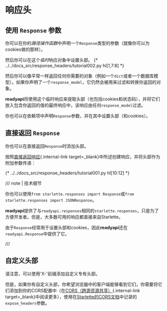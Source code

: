 # 响应头

## 使用 `Response` 参数

你可以在你的*路径操作函数*中声明一个`Response`类型的参数（就像你可以为cookies做的那样）。

然后你可以在这个*临时*响应对象中设置头部。
{* ../../docs_src/response_headers/tutorial002.py hl[1,7:8] *}

然后你可以像平常一样返回任何你需要的对象（例如一个`dict`或者一个数据库模型）。如果你声明了一个`response_model`，它仍然会被用来过滤和转换你返回的对象。

**readyapi**将使用这个临时响应来提取头部（也包括cookies和状态码），并将它们放入包含你返回的值的最终响应中，该响应由任何`response_model`过滤。

你也可以在依赖项中声明`Response`参数，并在其中设置头部（和cookies）。

## 直接返回 `Response`

你也可以在直接返回`Response`时添加头部。

按照[直接返回响应](response-directly.md){.internal-link target=_blank}中所述创建响应，并将头部作为附加参数传递：

{* ../../docs_src/response_headers/tutorial001.py hl[10:12] *}


/// note | 技术细节

你也可以使用`from starlette.responses import Response`或`from starlette.responses import JSONResponse`。

**readyapi**提供了与`readyapi.responses`相同的`starlette.responses`，只是为了方便开发者。但是，大多数可用的响应都直接来自Starlette。

由于`Response`经常用于设置头部和cookies，因此**readyapi**还在`readyapi.Response`中提供了它。

///

## 自定义头部

请注意，可以使用'X-'前缀添加自定义专有头部。

但是，如果你有自定义头部，你希望浏览器中的客户端能够看到它们，你需要将它们添加到你的CORS配置中（在[CORS（跨源资源共享）](../tutorial/cors.md){.internal-link target=_blank}中阅读更多），使用在<a href="https://www.starlette.io/middleware/#corsmiddleware" class="external-link" target="_blank">Starlette的CORS文档</a>中记录的`expose_headers`参数。
